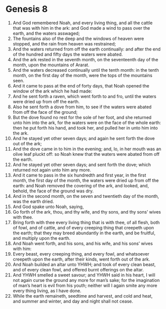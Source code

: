 ﻿# Genesis 8
1. And God remembered Noah, and every living thing, and all the cattle that was with him in the ark: and God made a wind to pass over the earth, and the waters asswaged; 
2. The fountains also of the deep and the windows of heaven were stopped, and the rain from heaven was restrained; 
3. And the waters returned from off the earth continually: and after the end of the hundred and fifty days the waters were abated. 
4. And the ark rested in the seventh month, on the seventeenth day of the month, upon the mountains of Ararat. 
5. And the waters decreased continually until the tenth month: in the tenth month, on the first day of the month, were the tops of the mountains seen. 
6.  And it came to pass at the end of forty days, that Noah opened the window of the ark which he had made: 
7. And he sent forth a raven, which went forth to and fro, until the waters were dried up from off the earth. 
8. Also he sent forth a dove from him, to see if the waters were abated from off the face of the ground; 
9. But the dove found no rest for the sole of her foot, and she returned unto him into the ark, for the waters were on the face of the whole earth: then he put forth his hand, and took her, and pulled her in unto him into the ark. 
10. And he stayed yet other seven days; and again he sent forth the dove out of the ark; 
11. And the dove came in to him in the evening; and, lo, in her mouth was an olive leaf pluckt off: so Noah knew that the waters were abated from off the earth. 
12. And he stayed yet other seven days; and sent forth the dove; which returned not again unto him any more. 
13.  And it came to pass in the six hundredth and first year, in the first month, the first day of the month, the waters were dried up from off the earth: and Noah removed the covering of the ark, and looked, and, behold, the face of the ground was dry. 
14. And in the second month, on the seven and twentieth day of the month, was the earth dried. 
15.  And God spake unto Noah, saying, 
16. Go forth of the ark, thou, and thy wife, and thy sons, and thy sons’ wives with thee. 
17. Bring forth with thee every living thing that is with thee, of all flesh, both of fowl, and of cattle, and of every creeping thing that creepeth upon the earth; that they may breed abundantly in the earth, and be fruitful, and multiply upon the earth. 
18. And Noah went forth, and his sons, and his wife, and his sons’ wives with him: 
19. Every beast, every creeping thing, and every fowl, and whatsoever creepeth upon the earth, after their kinds, went forth out of the ark. 
20.  And Noah builded an altar unto YHWH; and took of every clean beast, and of every clean fowl, and offered burnt offerings on the altar. 
21. And YHWH smelled a sweet savour; and YHWH said in his heart, I will not again curse the ground any more for man’s sake; for the imagination of man’s heart is evil from his youth; neither will I again smite any more every thing living, as I have done. 
22. While the earth remaineth, seedtime and harvest, and cold and heat, and summer and winter, and day and night shall not cease. 
